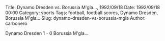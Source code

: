 Title: Dynamo Dresden vs. Borussia M'gla…, 1992/09/18
Date: 1992/09/18 00:00
Category: sports
Tags: football, football scores, Dynamo Dresden, Borussia M'gla…
Slug: dynamo-dresden-vs-borussia-mgla
Author: carbonero


Dynamo Dresden 1 - 0 Borussia M'gla…

